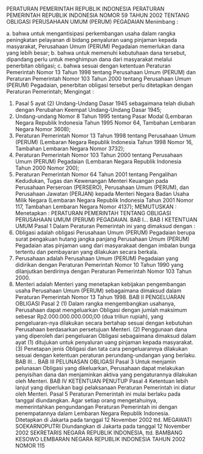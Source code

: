  PERATURAN PEMERINTAH REPUBLIK INDONESIA PERATURAN PEMERINTAH REPUBLIK INDONESIA NOMOR 59 TAHUN 2002 TENTANG OBLIGASI PERUSAHAAN UMUM (PERUM) PEGADAIAN
Menimbang :

a. bahwa untuk mengantisipasi perkembangan usaha dalam rangka peningkatan pelayanan di bidang penyaluran uang pinjaman kepada masyarakat, Perusahaan Umum (PERUM) Pegadaian memerlukan dana yang lebih besar;
b. bahwa untuk memenuhi kebutuhaan dana tersebut, dipandang perlu untuk menghimpun dana dari masyarakat melalui penerbitan obligasi;
c. bahwa sesuai dengan ketentuan Peraturan Pemerintah Nomor 13 Tahun 1998 tentang Perusahaan Umum (PERUM) dan Peraturan Pemerintah Nomor 103 Tahun 2000 tentang Perusahaan Umum (PERUM) Pegadaian, penerbitan obligasi tersebut perlu ditetapkan dengan Peraturan Pemerintah;
Mengingat :

1. Pasal 5 ayat (2) Undang-Undang Dasar 1945 sebagaimana telah diubah dengan Perubahan Keempat Undang-Undang Dasar 1945;
2. Undang-undang Nomor 8 Tahun 1995 tentang Pasar Modal (Lembaran Negara Republik Indonesia Tahun 1995 Nomor 64, Tambahan Lembaran Negara Nomor 3608);
3. Peraturan Pemerintah Nomor 13 Tahun 1998 tentang Perusahaan Umum (PERUM) (Lembaran Negara Republik Indonesia Tahun 1998 Nomor 16, Tambahan Lembaran Negara Nomor 3732);
4. Peraturan Pemerintah Nomor 103 Tahun 2000 tentang Perusahaan Umum (PERUM) Pegadaian (Lembaran Negara Republik Indonesia Tahun 2000 Nomor 200);
5. Peraturan Pemerintah Nomor 64 Tahun 2001 tentang Pengalihan Kedudukan, Tugas dan Kewenangan Menteri Keuangan pada Perusahaan Perseroan (PERSERO), Perusahaan Umum (PERUM), dan Perusahaan Jawatan (PERJAN) kepada Menteri Negara Badan Usaha Milik Negara (Lembaran Negara Republik Indonesia Tahun 2001 Nomor 117, Tambahan Lembaran Negara Nomor 4137);
MEMUTUSKAN :
 Menetapkan : PERATURAN PEMERINTAH TENTANG OBLIGASI PERUSAHAAN UMUM (PERUM) PEGADAIAN. BAB I…
BAB I KETENTUAN UMUM
Pasal 1
Dalam Peraturan Pemerintah ini yang dimaksud dengan :
1. Obligasi adalah obligasi Perusahaan Umum (PERUM) Pegadaian berupa surat pengakuan hutang jangka panjang Perusahaan Umum (PERUM) Pegadaian atas pinjaman uang dari masyarakaat dengan imbalan bunga tertentu dan pembayaran yang dilakukan secara berkala.
2. Perusahaan adalah Perusahaan Umum (PERUM) Pegadaian yang didirikan dengan Peraturan Pemerintah Nomor 10 Tahun 1990 yang dilanjutkan berdirinya dengan Peraturan Pemerintah Nomor 103 Tahun 2000.
3. Menteri adalah Menteri yang menetapkan kebijakan pengembangan usaha Perusahaan Umum (PERUM) sebagaimana dimaksud dalam Peraturan Pemerintah Nomor 13 Tahun 1998.
BAB II PENGELUARAN OBLIGASI
Pasal 2
(1) Dalam rangka mengembangkan usahanya, Perusahaan dapat mengeluarkan Obligasi dengan jumlah maksimum sebesar Rp2.000.000.000.000,00 (dua triliun rupiah), yang pengeluaran-nya dilakukan secara bertahap sesuai dengan kebutuhan Perusahaan berdasarkan persetujuan Menteri.
(2) Penggunaan dana yang diperoleh dari pengeluaran Obligasi sebagaimana dimaksud dalam ayat (1) ditujukan untuk penyaluran uang pinjaman kepada masyarakat.
(3) Penetapan jenis Obligasi dan tata cara pengeluarannya dilakukan sesuai dengan ketentuan peraturan perundang-undangan yang berlaku. BAB III…
BAB III PELUNASAN OBLIGASI
Pasal 3
Untuk menjamin pelunasan Obligasi yang dikeluarkan, Perusahaan dapat melakukan penyisihan dana dan menjaminkan aktiva yang pengaturannya dilakukan oleh Menteri.
BAB IV KETENTUAN PENUTUP
Pasal 4
Ketentuan lebih lanjut yang diperlukan bagi pelaksanaan Peraturan Pemerintah ini diatur oleh Menteri.
Pasal 5
Peraturan Pemerintah ini mulai berlaku pada tanggal diundangkan.
Agar setiap orang mengetahuinya, memerintahkan pengundangan Peraturan Pemerintah ini dengan penempatannya dalam Lembaran Negara Republik Indonesia. Ditetapkan di Jakarta pada tanggal 12 November 2002 ttd. MEGAWATI SOEKARNOPUTRI Diundangkan di Jakarta pada tanggal 12 November 2002 SEKRETARIS NEGARA REPUBLIK INDONESIA, ttd. BAMBANG KESOWO LEMBARAN NEGARA REPUBLIK INDONESIA TAHUN 2002 NOMOR 115